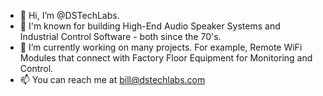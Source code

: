 - 👋 Hi, I’m @DSTechLabs.
- 👀 I'm known for building High-End Audio Speaker Systems and Industrial Control Software - both since the 70's.
- 🌱 I’m currently working on many projects. For example, Remote WiFi Modules that connect with Factory Floor Equipment for Monitoring and Control.
- 📫 You can reach me at bill@dstechlabs.com
